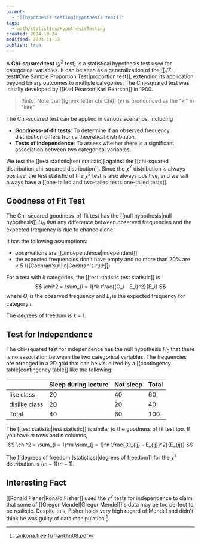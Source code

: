 ```yaml
---
parent:
  - "[[hypothesis testing|hypothesis test]]"
tags:
  - math/statistics/HypothesisTesting
created: 2024-10-24
modified: 2024-11-13
publish: true
---
```

A **Chi-squared test** ($\chi^2$ test) is a statistical hypothesis test used for categorical variables. It can be seen as a generalization of the [[./Z-test#One Sample Proportion Test|proportion test]], extending its application beyond binary outcomes to multiple categories. The Chi-squared test was initially developed by [[Karl Pearson|Karl Pearson]] in 1900.

> [!info] Note that [[greek letter chi|Chi]] ($\chi$) is pronounced as the "ki" in "kite"

The Chi-squared test can be applied in various scenarios, including
- **Goodness-of-fit tests**: To determine if an observed frequency distribution differs from a theoretical distribution.
- **Tests of independence**: To assess whether there is a significant association between two categorical variables.

We test the [[test statistic|test statistic]] against the [[chi-squared distribution|chi-squared distribution]]. Since the $\chi^2$ distribution is always positive, the test statistic of the $\chi^2$ test is also always positive, and we will always have a [[one-tailed and two-tailed tests|one-tailed tests]].

## Goodness of Fit Test

The Chi-squared goodness-of-fit test has the [[null hypothesis|null hypothesis]] $H_0$ that any difference between observed frequencies and the expected frequency is due to chance alone.

It has the following assumptions:
- observations are [[./independence|independent]]
- the expected frequencies don't have empty and no more than 20% are < 5 ([[Cochran's rule|Cochran's rule]])

For a test with $k$ categories, the [[test statistic|test statistic]] is
$$
\chi^2 = \sum_{i = 1}^k \frac{(O_i - E_i)^2}{E_i}
$$
where $O_i$ is the observed frequency and $E_i$ is the expected frequency for category $i$.

The degrees of freedom is $k - 1$.

## Test for Independence

The chi-squared test for independence has the null hypothesis $H_0$ that there is no association between the two categorical variables. The frequencies are arranged in a 2D grid that can be visualized by a [[contingency table|contingency table]] like the following:

|               | Sleep during lecture | Not sleep | Total |
| ------------- | -------------------- | --------- | ----- |
| like class    | 20                   | 40        | 60    |
| dislike class | 20                   | 20        | 40    |
| Total         | 40                   | 60        | 100   |

The [[test statistic|test statistic]] is similar to the goodness of fit test too. If you have $m$ rows and $n$ columns, 
$$
\chi^2 = \sum_{i = 1}^m \sum_{j = 1}^n \frac{(O_{ij} - E_{ij})^2}{E_{ij}}
$$

The [[degrees of freedom (statistics)|degrees of freedom]] for the $\chi^2$ distribution is $(m - 1)(n - 1)$.

## Interesting Fact

[[Ronald Fisher|Ronald Fisher]] used the $\chi^2$ tests for independence to claim that some of [[Gregor Mendel|Gregor Mendel]]'s data may be too perfect to be realistic. Despite this, Fisher holds very high regard of Mendel and didn't think he was guilty of data manipulation [^1].

[^1]: [tankona.free.fr/franklin08.pdf](http://tankona.free.fr/franklin08.pdf)